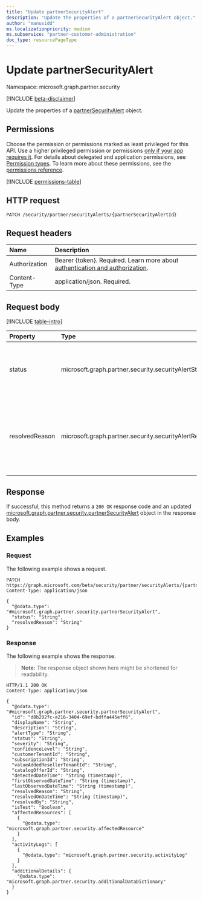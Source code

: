 ```yaml
---
title: "Update partnerSecurityAlert"
description: "Update the properties of a partnerSecurityAlert object."
author: "manusidd"
ms.localizationpriority: medium
ms.subservice: "partner-customer-administration"
doc_type: resourcePageType
---
```


# Update partnerSecurityAlert

Namespace: microsoft.graph.partner.security

[!INCLUDE [beta-disclaimer](../../includes/beta-disclaimer.md)]

Update the properties of a [partnerSecurityAlert](../resources/partner-security-partnersecurityalert.md) object.

## Permissions

Choose the permission or permissions marked as least privileged for this API. Use a higher privileged permission or permissions [only if your app requires it](/graph/permissions-overview#best-practices-for-using-microsoft-graph-permissions). For details about delegated and application permissions, see [Permission types](/graph/permissions-overview#permission-types). To learn more about these permissions, see the [permissions reference](/graph/permissions-reference).

<!-- {
  "blockType": "permissions",
  "name": "partner-permissions"
}
-->
[!INCLUDE [permissions-table](../includes/permissions/partnersecurityalert-update-permissions.md)]

## HTTP request

<!-- {
  "blockType": "ignored"
}
-->
``` http
PATCH /security/partner/securityAlerts/{partnerSecurityAlertId}
```

## Request headers

|Name|Description|
|:---|:---|
|Authorization|Bearer {token}. Required. Learn more about [authentication and authorization](/graph/auth/auth-concepts).|
|Content-Type|application/json. Required.|

## Request body

[!INCLUDE [table-intro](../../includes/update-property-table-intro.md)]


|Property|Type|Description|
|:---|:---|:---|
|status|microsoft.graph.partner.security.securityAlertStatus|The status of the alert. The possible values are: `active`, `resolved`, `investigating`, `unknownFutureValue`. Required.|
|resolvedReason|microsoft.graph.partner.security.securityAlertResolvedReason|The reason provided by the partner for addressing the alert. The possible values are: `legitimate`, `ignore`, `fraud`, `unknownFutureValue`. Optional.|


## Response

If successful, this method returns a `200 OK` response code and an updated [microsoft.graph.partner.security.partnerSecurityAlert](../resources/partner-security-partnersecurityalert.md) object in the response body.

## Examples

### Request

The following example shows a request.
<!-- {
  "blockType": "request",
  "name": "update_partnersecurityalert"
}
-->
``` http
PATCH https://graph.microsoft.com/beta/security/partner/securityAlerts/{partnerSecurityAlertId}
Content-Type: application/json

{
  "@odata.type": "#microsoft.graph.partner.security.partnerSecurityAlert",
  "status": "String", 
  "resolvedReason": "String"
}
```

### Response

The following example shows the response.
>**Note:** The response object shown here might be shortened for readability.
<!-- {
  "blockType": "response",
  "truncated": true
}
-->
``` http
HTTP/1.1 200 OK
Content-Type: application/json

{
  "@odata.type": "#microsoft.graph.partner.security.partnerSecurityAlert",
  "id": "d8b202fc-a216-3404-69ef-bdffa445eff6",
  "displayName": "String",
  "description": "String",
  "alertType": "String",
  "status": "String",
  "severity": "String",
  "confidenceLevel": "String",
  "customerTenantId": "String",
  "subscriptionId": "String",
  "valueAddedResellerTenantId": "String",
  "catalogOfferId": "String",
  "detectedDateTime": "String (timestamp)",
  "firstObservedDateTime": "String (timestamp)",
  "lastObservedDateTime": "String (timestamp)",
  "resolvedReason": "String",
  "resolvedOnDateTime": "String (timestamp)",
  "resolvedBy": "String",
  "isTest": "Boolean",
  "affectedResources": [
    {
      "@odata.type": "microsoft.graph.partner.security.affectedResource"
    }
  ],
  "activityLogs": [
    {
      "@odata.type": "microsoft.graph.partner.security.activityLog"
    }
  ],
  "additionalDetails": {
    "@odata.type": "microsoft.graph.partner.security.additionalDataDictionary"
  }
}
```

